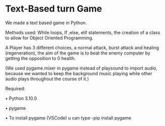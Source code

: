 # Text-Based turn Game

We made a text based game in Python. 

Methods used: While loops, If ,else, elif statements, the 
creation of a class to allow for Object Oriented Programming. 

A Player has 3 different choices, a normal attack, burst attack and healing (regeneration), the aim of 
the game is to beat the enemy computer by getting the opposition to 0 health.

(We used pygame.mixer in pygame instead of playsound to import audio, because we wanted to keep the background music playing while other audio plays throughout the course of it.)

Required:

• Python 3.10.0

• pygame

• To install pygame (VSCode) u can type -pip install pygame
